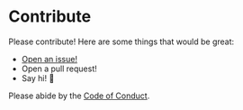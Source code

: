# Contribute

Please contribute! Here are some things that would be great:

- [Open an issue!](https://github.com/orbitdb/orbit-bot/issues/new)
- Open a pull request!
- Say hi! :wave:

Please abide by the [Code of Conduct](CODE_OF_CONDUCT.md).
